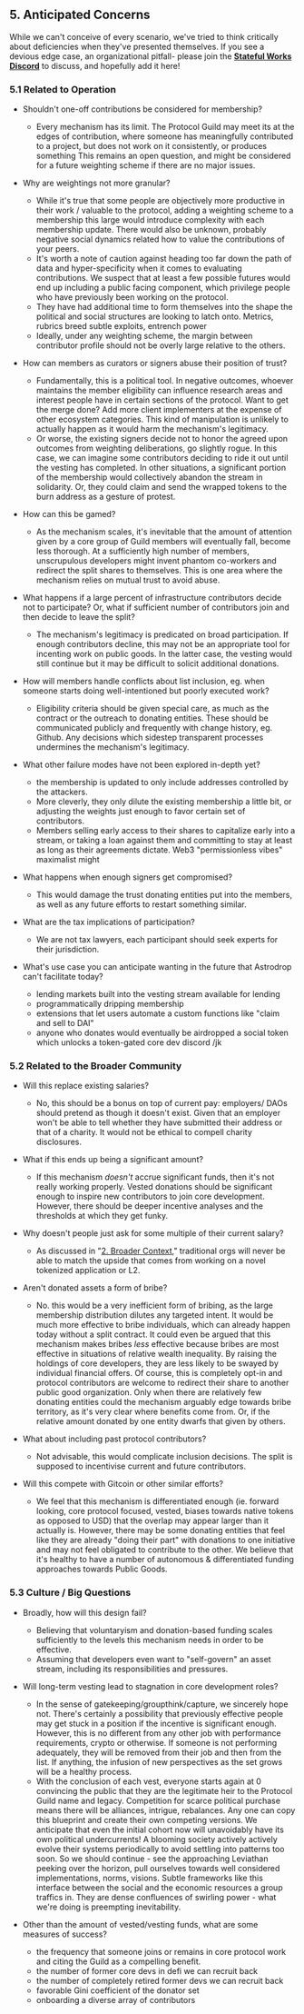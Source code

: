 ## 5. Anticipated Concerns

While we can't conceive of every scenario, we've tried to think critically about deficiencies when they've presented themselves. If you see a devious edge case, an organizational pitfall- please join the [**Stateful Works Discord**](https://discord.gg/t8zSZCvf3y) to discuss, and hopefully add it here!

### 5.1 Related to Operation

-  Shouldn't one-off contributions be considered for membership?
    - Every mechanism has its limit. The Protocol Guild may meet its at the edges of contribution, where someone has meaningfully contributed to a project, but does not work on it consistently, or produces something  This remains an open question, and might  be considered for a future weighting scheme if there are no major issues.

- Why are weightings not more granular?

    - While it's true that some people are objectively more productive in their work / valuable to the protocol, adding a weighting scheme to a membership this large would introduce complexity with each membership update. There would also be unknown, probably negative social dynamics related how to value the contributions of your peers.
    - It's worth a note of caution against heading too far down the path of data and hyper-specificity when it comes to evaluating contributions. We suspect that at least a few possible futures would end up including a public facing component, which privilege people who have previously been working on the protocol.
    - They have had additional time to form themselves into the shape the political and social structures are looking to latch onto. Metrics, rubrics breed subtle exploits, entrench power
    - Ideally, under any weighting scheme, the margin between contributor profile should not be overly large relative to the others.
    
- How can members as curators or signers abuse their position of trust?
    - Fundamentally, this is a political tool. In negative outcomes, whoever maintains the member eligibility can influence research areas and interest people have in certain sections of the protocol. Want to get the merge done? Add more client implementers at the expense of other ecosystem categories. This kind of manipulation is unlikely to actually happen as it would harm the mechanism's legitimacy.
    - Or worse, the existing signers decide not to honor the agreed upon outcomes from weighting deliberations, go slightly rogue. In this case, we can imagine some contributors deciding to ride it out until the vesting has completed. In other situations, a significant portion of the membership would collectively abandon the stream in solidarity. Or, they could claim and send the wrapped tokens to the burn address as a gesture of protest.

- How can this be gamed?
    - As the mechanism scales, it's inevitable that the amount of attention given by a core group of Guild members will eventually fall, become less thorough. At a sufficiently high number of members, unscrupulous developers might invent phantom co-workers and redirect the split shares to themselves. This is one area where the mechanism relies on mutual trust to avoid abuse. 

- What happens if a large percent of infrastructure contributors decide not to participate? Or, what if sufficient number of contributors join and then decide to leave the split?
    - The mechanism's legitimacy is predicated on broad participation. If enough contributors decline, this may not be an appropriate tool for incenting work on public goods. In the latter case, the vesting would still continue but it may be difficult to solicit additional donations.

- How will members handle conflicts about list inclusion, eg. when someone starts doing well-intentioned but poorly executed work?
    - Eligibility criteria should be given special care, as much as the contract or the outreach to donating entities. These should be communicated publicly and frequently with change history, eg. Github. Any decisions which sidestep transparent processes undermines the mechanism's legitimacy.

- What other failure modes have not been explored in-depth yet?
    - the membership is updated to only include addresses controlled by the attackers. 
    - More cleverly, they only dilute the existing membership a little bit, or adjusting the weights just enough to favor certain set of contributors. 
    - Members selling early access to their shares to capitalize early into a stream, or taking a loan against them and committing to stay at least as long as their agreements dictate. Web3 "permissionless vibes" maximalist might 

- What happens when enough signers get compromised? 
    - This would damage the trust donating entities put into the members, as well as any future efforts to restart something similar. 

- What are the tax implications of participation?
    - We are not tax lawyers, each participant should seek experts for their jurisdiction.
 
- What's use case you can anticipate wanting in the future that Astrodrop can't facilitate today?
    - lending markets built into the vesting stream available for lending
    - programmatically dripping membership
    - extensions that let users automate a custom functions like "claim and sell to DAI"
    - anyone who donates would eventually be airdropped a social token which unlocks a token-gated core dev discord /jk

### 5.2 Related to the Broader Community

-  Will this replace existing salaries?
    - No, this should be a bonus on top of current pay: employers/ DAOs should pretend as though it doesn't exist. Given that an employer won't be able to tell whether they have submitted their address or that of a charity. It would not be ethical to compell charity disclosures.
    
- What if this ends up being a significant amount? 
    - If this mechanism *doesn't* accrue significant funds, then it's not really working properly. Vested donations should be significant enough to inspire new contributors to join core development. However, there should be deeper incentive analyses and the thresholds at which they get funky.

- Why doesn't people just ask for some multiple of their current salary?
    - As discussed in "[2. Broader Context](https://hackmd.io/ANe-MBCgTFSN6qG7drn3zg?both#2-Broader-Context)," traditional orgs will never be able to match the upside that comes from working on a novel tokenized application or L2.

- Aren't donated assets a form of bribe?
    - No. this would be a very inefficient form of bribing, as the large membership distribution dilutes any targeted intent. It would be much more effective to bribe individuals, which can already happen today without a split contract. It could even be argued that this mechanism makes bribes *less* effective because bribes are most effective in situations of relative wealth inequality. By raising the holdings of core developers, they are less likely to be swayed by individual financial offers. Of course, this is completely opt-in and protocol contributors are welcome to redirect their share to another public good organization. Only when there are relatively few donating entities could the mechanism arguably edge towards bribe territory, as it's very clear where benefits come from. Or, if the relative amount donated by one entity dwarfs that given by others.

- What about including past protocol contributors?
    - Not advisable, this would complicate inclusion decisions. The split is supposed to incentivise current and future contributors.

- Will this compete with Gitcoin or other similar efforts?
    - We feel that this mechanism is differentiated enough (ie. forward looking, core protocol focused, vested, biases towards native tokens as opposed to USD) that the overlap may appear larger than it actually is. However, there may be some donating entities that feel like they are already "doing their part" with donations to one initiative and may not feel obligated to contribute to the other. We believe that it's healthy to have a number of autonomous & differentiated funding approaches towards Public Goods.

### 5.3 Culture / Big Questions

- Broadly, how will this design fail?
    - Believing that voluntaryism and donation-based funding scales sufficiently to the levels this mechanism needs in order to be effective.
    - Assuming that developers even want to "self-govern" an asset stream, including its responsibilities and pressures.

- Will long-term vesting lead to stagnation in core development roles?
    - In the sense of gatekeeping/groupthink/capture, we sincerely hope not. There's certainly a possibility that previously effective people may get stuck in a position if the incentive is significant enough. However, this is no different from any other job with performance requirements, crypto or otherwise. If someone is not performing adequately, they will be removed from their job and then from the list. If anything, the infusion of new perspectives as the set grows will be a healthy process.
    - With the conclusion of each vest, everyone starts again at 0 convincing the public that they are the legitimate heir to the Protocol Guild name and legacy. Competition for scarce political purchase means there will be alliances, intrigue, rebalances. Any one can copy this blueprint and create their own competing versions. We anticipate that even the initial cohort now will unavoidably have its own political undercurrents! A blooming society actively actively evolve their systems periodically to avoid settling into patterns too soon. So we should continue - see the approaching Leviathan peeking over the horizon, pull ourselves towards well considered implementations, norms, visions. Subtle frameworks like this interface between the social and the economic resources a group traffics in. They are dense confluences of swirling power - what we're doing is preempting inevitability.

- Other than the amount of vested/vesting funds, what are some measures of success?
    - the frequency that someone joins or remains in core protocol work and citing the Guild as a compelling benefit.
    - the number of former core devs in defi we can recruit back
    - the number of completely retired former devs we can recruit back 
    - favorable Gini coefficient of the donator set
    - onboarding a diverse array of contributors 
